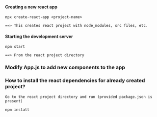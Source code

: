 #### Creating a new react app

    npx create-react-app <project-name>

    ==> This creates react project with node_modules, src files, etc.

#### Starting the development server

    npm start

    ==> From the react project directory


### Modify App.js to add new components to the app

### How to install the react dependencies for already created project?

    Go to the react project directory and run (provided package.json is present)

    npm install
